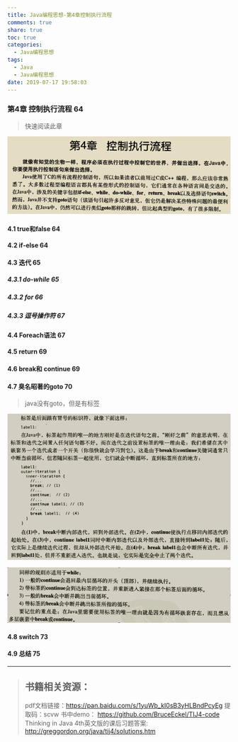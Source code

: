 ```yaml
---
title: Java编程思想-第4章控制执行流程
comments: true
share: true
toc: true
categories:
  - Java编程思想
tags:
  - Java
  - Java编程思想
date: 2019-07-17 19:58:03
---
```




### 第4章 控制执行流程 64

> 快速阅读此章

![](https://raw.githubusercontent.com/adolphmaster/hexo-next/master/blogPicture/20190717152841.png)

#### 4.1 true和false 64
#### 4.2 if-else 64
#### 4.3 迭代 65
##### 4.3.1 do-while 65
##### 4.3.2 for 66
##### 4.3.3 逗号操作符 67
#### 4.4 Foreach语法 67
#### 4.5 return 69
#### 4.6 break和 continue 69
#### 4.7 臭名昭著的goto 70

> java没有goto，但是有标签

![](https://raw.githubusercontent.com/adolphmaster/hexo-next/master/blogPicture/20190717153141.png)

![](https://raw.githubusercontent.com/adolphmaster/hexo-next/master/blogPicture/20190717153327.png)

#### 4.8 switch 73
#### 4.9 总结 75



--------

> ## 书籍相关资源：
> 
> pdf文档链接：https://pan.baidu.com/s/1yuWb_kI0sB3yHLBndPcyEg 提取码：scvw 
> 书中demo： https://github.com/BruceEckel/TIJ4-code
>Thinking in Java 4th英文版的课后习题答案: http://greggordon.org/java/tij4/solutions.htm 